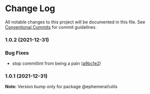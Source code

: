 # Change Log

All notable changes to this project will be documented in this file.
See [Conventional Commits](https://conventionalcommits.org) for commit guidelines.

### 1.0.2 (2021-12-31)


### Bug Fixes

* stop commitlint from being a pain ([a9bc1e2](https://github.com/jpwesselink/cdk-monorepo/commit/a9bc1e2e979e0dfebff644545ef9b5d61d1aa48a))



### 1.0.1 (2021-12-31)

**Note:** Version bump only for package @ephemeral/utils
